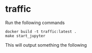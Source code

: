 # traffic
Run the following commands
```
docker build -t traffic:latest .
make start_jupyter
```

This will output something the following 
